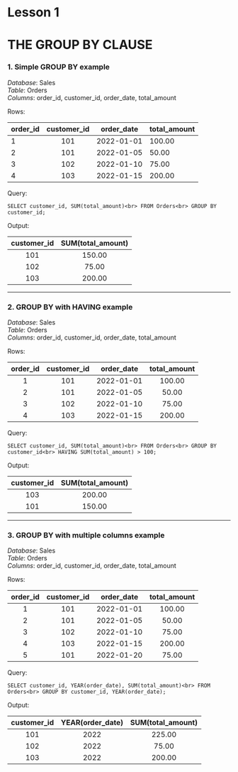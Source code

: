 # Lesson 1
# THE GROUP BY CLAUSE

### 1. Simple GROUP BY example
*Database*: Sales<br>
*Table*: Orders<br>
*Columns*: order_id, customer_id, order_date, total_amount

Rows:

| order_id	| customer_id |	order_date | total_amount |
|:----------|:-----------:|:----------:|:-------------|
|1	        |101	      |2022-01-01  |	100.00    |
|2	        |101          |2022-01-05  |    50.00     |
|3      	|102	      |2022-01-10  |    75.00     |
|4          |103          |2022-01-15  |    200.00    |


Query:

`SELECT customer_id, SUM(total_amount)<br>
FROM Orders<br>
GROUP BY customer_id;`


Output:

| customer_id | SUM(total_amount)|
|:-----------:|:----------------:|
|101          |    150.00        |
|102	      |    75.00         |
|103          |    200.00        |

---

### 2. GROUP BY with HAVING example
*Database*: Sales<br>
*Table*: Orders<br>
*Columns*: order_id, customer_id, order_date, total_amount


Rows:

|order_id	|customer_id	|order_date	|total_amount|
|:---------:|:-------------:|:---------:|:----------:|
|1	        |101	        |2022-01-01	|100.00      |
|2	        |101	        |2022-01-05	|50.00       |
|3	        |102	        |2022-01-10	|75.00       |
|4	        |103	        |2022-01-15	|200.00      |


Query:

`SELECT customer_id, SUM(total_amount)<br>
FROM Orders<br>
GROUP BY customer_id<br>
HAVING SUM(total_amount) > 100;`


Output:

|customer_id	|SUM(total_amount) |
|:-------------:|:----------------:|
|103	        |200.00            |
|101	        |150.00            |

---

### 3. GROUP BY with multiple columns example
*Database*: Sales<br>
*Table*: Orders<br>
*Columns*: order_id, customer_id, order_date, total_amount


Rows:

|order_id	|customer_id	|order_date	 |total_amount  |
|:---------:|:-------------:|:----------:|:------------:|
|1	        |101	        |2022-01-01	 |100.00        |
|2	        |101	        |2022-01-05	 |50.00         |
|3	        |102	        |2022-01-10	 |75.00         |
|4	        |103	        |2022-01-15	 |200.00        |
|5	        |101	        |2022-01-20	 |75.00         |


Query:

`SELECT customer_id, YEAR(order_date), SUM(total_amount)<br>
FROM Orders<br>
GROUP BY customer_id, YEAR(order_date);`


Output:

|customer_id	|YEAR(order_date)	|SUM(total_amount)  |
|:-------------:|:-----------------:|:-----------------:|
|101	        |2022	            |225.00             |
|102	        |2022	            |75.00              |
|103	        |2022	            |200.00             |

